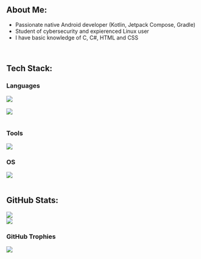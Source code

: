 ## About Me:
- Passionate native Android developer (Kotlin, Jetpack Compose, Gradle)
- Student of cybersecurity and expierenced Linux user
- I have basic knowledge of C, C#, HTML and CSS
</br>

## Tech Stack:

### Languages

![](https://go-skill-icons.vercel.app/api/icons?i=kotlin,c,cs,markdown,html,css&perline=7)
</br></br>
![](https://github-readme-stats-crowthedev.vercel.app/api/top-langs/?username=VranaPavel&theme=blue-green&hide_border=false&include_all_commits=true&count_private=true&layout=compact)
</br></br>

### Tools
  
![](https://go-skill-icons.vercel.app/api/icons?i=jetpackcompose,gradle,git,docker,androidstudio,neovim,figma&perline=7)

### OS
![](https://go-skill-icons.vercel.app/api/icons?i=linux,arch,android)
</br></br>

## GitHub Stats:
![](https://github-readme-stats.vercel.app/api?username=VranaPavel&theme=blue-green&hide_border=false&include_all_commits=true&count_private=true)<br/>
![](https://github-readme-streak-stats.herokuapp.com/?user=VranaPavel&theme=blue-green&hide_border=false)<br/>

<!--![](https://github-readme-stats.vercel.app/api/top-langs/?username=VranaPavel&theme=blue-green&hide_border=false&include_all_commits=false&count_private=false&layout=compact) -->

### GitHub Trophies
![](https://github-profile-trophy.vercel.app/?username=VranaPavel&theme=algolia&no-frame=false&no-bg=false&margin-w=4)
